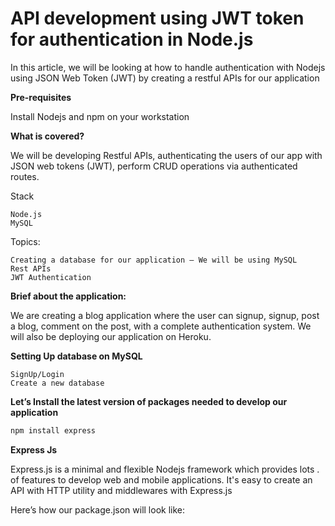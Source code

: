 # API development using JWT token for authentication in Node.js

In this article, we will be looking at how to handle authentication with Nodejs using JSON Web Token (JWT) by creating a restful APIs for our application

<b>Pre-requisites</b>

Install Nodejs and npm on your workstation

<b>What is covered?</b>

We will be developing Restful APIs, authenticating the users of our app with JSON web tokens (JWT), perform CRUD operations via authenticated routes.

Stack

    Node.js
    MySQL

Topics:

    Creating a database for our application — We will be using MySQL
    Rest APIs
    JWT Authentication
    
<b>Brief about the application:</b>

We are creating a blog application where the user can signup, signup, post a blog, comment on the post, with a complete authentication system. We will also be deploying our application on Heroku.

<b>Setting Up database on MySQL</b>

    SignUp/Login
    Create a new database
    
<b>Let’s Install the latest version of packages needed to develop our application</b>

```php
npm install express
```

<b>Express Js</b>

Express.js is a minimal and flexible Nodejs framework which provides lots . of features to develop web and mobile applications. It's easy to create an API with HTTP utility and middlewares with Express.js

Here’s how our package.json will look like:
